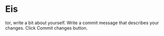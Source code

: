 # Eis

tor, write a bit about yourself.
Write a commit message that describes your changes.
Click Commit changes button.
